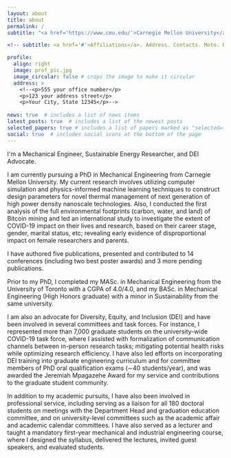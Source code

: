 ```yaml
---
layout: about
title: about
permalink: /
subtitle: "<a href='https://www.cmu.edu/'>Carnegie Mellon University</a> & <a href='https://www.utoronto.ca/'>University of Toronto</a>." 

<!-- subtitle: <a href='#'>Affiliations</a>. Address. Contacts. Moto. Etc. -->

profile:
  align: right
  image: prof_pic.jpg
  image_circular: false # crops the image to make it circular
  address: >
    <!--<p>555 your office number</p>
    <p>123 your address street</p>
    <p>Your City, State 12345</p>-->
    
news: true  # includes a list of news items
latest_posts: true  # includes a list of the newest posts
selected_papers: true # includes a list of papers marked as "selected={true}"
social: true  # includes social icons at the bottom of the page
---
```


I'm a Mechanical Engineer, Sustainable Energy Researcher, and DEI Advocate.

I am currently pursuing a PhD in Mechanical Engineering from Carnegie Mellon University. My current research involves utilizing computer simulation and physics-informed machine learning techniques to construct design parameters for novel thermal management of next generation of high power density nanoscale technologies. Also, I conducted the first analysis of the full environmental footprints (carbon, water, and land) of Bitcoin mining and led an international study to investigate the extent of COVID-19 impact on their lives and research, based
on their career stage, gender, marital status, etc; revealing early evidence of disproportional impact on female researchers and parents.

I have authored five publications, presented and contributed to 14 conferences (including two best poster awards) and 3 more pending publications.

Prior to my PhD, I completed my MASc. in Mechanical Engineering from the University of Toronto with a CGPA of 4.0/4.0, and my BASc. in Mechanical Engineering (High Honors graduate) with a minor in Sustainability from the same university. 

I am also an advocate for Diversity, Equity, and Inclusion (DEI) and have been involved in several committees and task forces. For instance, I represented more than 7,000 graduate students on the university-wide COVID-19 task force, where I assisted with formalization of communication channels between in-person research tasks; mitigating potential health risks while optimizing research efficiency. I have also led efforts on incorporating DEI training into graduate engineering curriculum and for committee members of PhD oral qualification exams (∼40 students/year), and was awarded the Jeremiah Mpagazehe Award for my service and contributions to the graduate student community.

In addition to my academic pursuits, I have also been involved in professional service, including serving as a liaison for all 180 doctoral students on meetings with the Department Head and graduation education committee, and on university-level committees such as the academic affair and academic calendar committees. I have also served as a lecturer and taught a mandatory first-year mechanical and industrial engineering course, where I designed the syllabus, delivered the lectures, invited guest speakers, and evaluated students.



<!-- 
Write your biography here. Tell the world about yourself. Link to your favorite [subreddit](http://reddit.com). You can put a picture in, too. The code is already in, just name your picture `prof_pic.jpg` and put it in the `img/` folder.

Put your address / P.O. box / other info right below your picture. You can also disable any of these elements by editing `profile` property of the YAML header of your `_pages/about.md`. Edit `_bibliography/papers.bib` and Jekyll will render your [publications page](/al-folio/publications/) automatically.

Link to your social media connections, too. This theme is set up to use [Font Awesome icons](http://fortawesome.github.io/Font-Awesome/) and [Academicons](https://jpswalsh.github.io/academicons/), like the ones below. Add your Facebook, Twitter, LinkedIn, Google Scholar, or just disable all of them.
 -->
